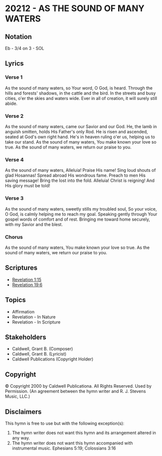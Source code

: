 # 20212 - AS THE SOUND OF MANY WATERS

## Notation

Eb - 3/4 on 3 - SOL

## Lyrics

### Verse 1

As the sound of many waters, so Your word, O God, is heard. Through the hills and forests' shadows, in the cattle and the bird. In the streets and busy cities, o'er the skies and waters wide. Ever in all of creation, it will surely still abide.

### Verse 2

As the sound of many waters, came our Savior and our God. He, the lamb in anguish smitten, holds His Father's only Rod. He is risen and ascended, seated at God's own right hand. He's in heaven ruling o'er us, helping us to take our stand. As the sound of many waters, You make known your love so true. As the sound of many waters, we return our praise to you.

### Verse 4

As the sound of many waters, Alleluia! Praise His name! Sing loud shouts of glad Hosannas! Spread abroad His wondrous fame. Preach to men His saving message! Bring the lost into the fold. Alleluia! Christ is reigning! And His glory must be told!

### Verse 3

As the sound of many waters, sweetly stills my troubled soul, So your voice, O God, is calmly helping me to reach my goal. Speaking gently through Your gospel words of comfort and of rest. Bringing me toward home securely, with my Savior and the blest.

### Chorus

As the sound of many waters, You make known your love so true. As the sound of many waters, we return our praise to you.


## Scriptures

- [Revelation 1:15](https://www.biblegateway.com/passage/?search=Revelation%201%3A15)
- [Revelation 19:6](https://www.biblegateway.com/passage/?search=Revelation%2019%3A6)

## Topics

- Affirmation
- Revelation - In Nature
- Revelation - In Scripture

## Stakeholders

- Caldwell, Grant B. (Composer)
- Caldwell, Grant B. (Lyricist)
- Caldwell Publications (Copyright Holder)

## Copyright

© Copyright 2000 by Caldwell Publicationa. All Rights Reserved. Used by Permission.
(An agreement between the hymn writer and R. J. Stevens Music, LLC.)

## Disclaimers

This hymn is free to use but with the following exception(s):
1. The hymn writer does not want this hymn and its arrangement altered in any way.
2. The hymn writer does not want this hymn accompanied with instrumental music.
Ephesians 5:19; Colossians 3:16

